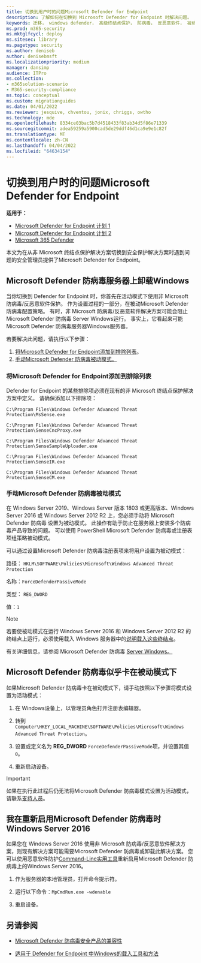 ```yaml
---
title: 切换到用户时的问题Microsoft Defender for Endpoint
description: 了解如何在切换到 Microsoft Defender for Endpoint 时解决问题。
keywords: 迁移， windows defender， 高级终结点保护， 防病毒， 反恶意软件， 被动模式， 主动模式， 疑难解答
ms.prod: m365-security
ms.mktglfcycl: deploy
ms.sitesec: library
ms.pagetype: security
ms.author: deniseb
author: denisebmsft
ms.localizationpriority: medium
manager: dansimp
audience: ITPro
ms.collection:
- m365solution-scenario
- M365-security-compliance
ms.topic: conceptual
ms.custom: migrationguides
ms.date: 04/01/2022
ms.reviewer: jesquive, chventou, jonix, chriggs, owtho
ms.technology: mde
ms.openlocfilehash: 8334ce03bac5b7d4518433f83ab34d5f86e71339
ms.sourcegitcommit: adea59259a5900cad5de29ddf46d1ca9e9e1c82f
ms.translationtype: MT
ms.contentlocale: zh-CN
ms.lasthandoff: 04/04/2022
ms.locfileid: "64634154"
---
```

# <a name="troubleshooting-issues-when-switching-to-microsoft-defender-for-endpoint"></a>切换到用户时的问题Microsoft Defender for Endpoint

**适用于：**
- [Microsoft Defender for Endpoint 计划 1](https://go.microsoft.com/fwlink/?linkid=2154037)
- [Microsoft Defender for Endpoint 计划 2](https://go.microsoft.com/fwlink/?linkid=2154037)
- [Microsoft 365 Defender](https://go.microsoft.com/fwlink/?linkid=2118804)

本文为在从非 Microsoft 终结点保护解决方案切换到安全保护解决方案时遇到问题的安全管理员提供了Microsoft Defender for Endpoint。

## <a name="microsoft-defender-antivirus-is-getting-uninstalled-on-windows-server"></a>Microsoft Defender 防病毒服务器上卸载Windows

当你切换到 Defender for Endpoint 时，你首先在活动模式下使用非 Microsoft 防病毒/反恶意软件保护。 作为设置过程的一部分，在被动Microsoft Defender 防病毒配置策略。 有时，非 Microsoft 防病毒/反恶意软件解决方案可能会阻止 Microsoft Defender 防病毒 Server Windows运行。 事实上，它看起来可能Microsoft Defender 防病毒服务器Windows服务器。

若要解决此问题，请执行以下步骤：

1. [将Microsoft Defender for Endpoint添加到排除列表](#add-microsoft-defender-for-endpoint-to-the-exclusion-list)。
2. [手动Microsoft Defender 防病毒被动模式。](#set-microsoft-defender-antivirus-to-passive-mode-manually)

### <a name="add-microsoft-defender-for-endpoint-to-the-exclusion-list"></a>将Microsoft Defender for Endpoint添加到排除列表

Defender for Endpoint 的某些排除项必须在现有的非 Microsoft 终结点保护解决方案中定义。 请确保添加以下排除项：

`C:\Program Files\Windows Defender Advanced Threat Protection\MsSense.exe`

`C:\Program Files\Windows Defender Advanced Threat Protection\SenseCncProxy.exe`

`C:\Program Files\Windows Defender Advanced Threat Protection\SenseSampleUploader.exe`

`C:\Program Files\Windows Defender Advanced Threat Protection\SenseIR.exe`

`C:\Program Files\Windows Defender Advanced Threat Protection\SenseCM.exe`

### <a name="set-microsoft-defender-antivirus-to-passive-mode-manually"></a>手动Microsoft Defender 防病毒被动模式

在 Windows Server 2019、Windows Server 版本 1803 或更高版本、Windows Server 2016 或 Windows Server 2012 R2 上，您必须手动将 Microsoft Defender 防病毒 设置为被动模式。 此操作有助于防止在服务器上安装多个防病毒产品导致的问题。 可以使用 PowerShell Microsoft Defender 防病毒或注册表项组策略被动模式。

可以通过设置Microsoft Defender 防病毒注册表项来将用户设置为被动模式：

路径： `HKLM\SOFTWARE\Policies\Microsoft\Windows Advanced Threat Protection`

名称：`ForceDefenderPassiveMode`

类型： `REG_DWORD`

值：`1`

> [!NOTE]
> 若要使被动模式在运行 Windows Server 2016 和 Windows Server 2012 R2 的终结点上运行，必须使用载入 Windows 服务器中的[说明载入这些终结点](configure-server-endpoints.md#windows-server-2012-r2-and-windows-server-2016)。

有关详细信息，请参阅 Microsoft Defender 防病毒 [Server Windows。](microsoft-defender-antivirus-on-windows-server.md)

## <a name="microsoft-defender-antivirus-seems-to-be-stuck-in-passive-mode"></a>Microsoft Defender 防病毒似乎卡在被动模式下

如果Microsoft Defender 防病毒卡在被动模式下，请手动按照以下步骤将模式设置为活动模式：

1. 在 Windows设备上，以管理员角色打开注册表编辑器。

2. 转到 `Computer\HKEY_LOCAL_MACHINE\SOFTWARE\Policies\Microsoft\Windows Advanced Threat Protection`。

3. 设置或定义名为 **REG_DWORD** `ForceDefenderPassiveMode`项，并设置其值 `0`。

4. 重新启动设备。

> [!IMPORTANT]
> 如果在执行此过程后仍无法将Microsoft Defender 防病毒模式设置为活动模式，请联系[支持人员](../../admin/get-help-support.md)。

## <a name="i-am-having-trouble-re-enabling-microsoft-defender-antivirus-on-windows-server-2016"></a>我在重新启用Microsoft Defender 防病毒时Windows Server 2016

如果您在 Windows Server 2016 使用非 Microsoft 防病毒/反恶意软件解决方案，则现有解决方案可能需要Microsoft Defender 防病毒或卸载此解决方案。 您可以使用恶意软件防护[Command-Line实用工具](command-line-arguments-microsoft-defender-antivirus.md)重新启用Microsoft Defender 防病毒上的Windows Server 2016。

1. 作为服务器的本地管理员，打开命令提示符。

2. 运行以下命令：`MpCmdRun.exe -wdenable`

3. 重启设备。

## <a name="see-also"></a>另请参阅

- [Microsoft Defender 防病毒安全产品的兼容性](microsoft-defender-antivirus-compatibility.md)

- [适用于 Defender for Endpoint 中Windows的载入工具和方法](configure-endpoints.md) 
